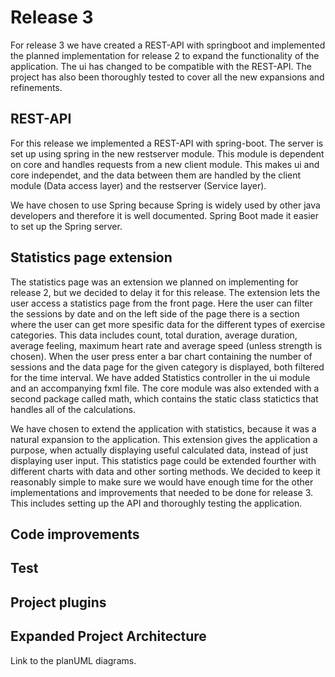 # Release 3
For release 3 we have created a REST-API with springboot and implemented the planned implementation for release 2 to expand the functionality of the application. The ui has changed to be compatible with the REST-API. The project has also been thoroughly tested to cover all the new expansions and refinements.

## REST-API
For this release we implemented a REST-API with spring-boot. The server is set up using spring in the new restserver module. This module is dependent on core and handles requests from a new client module. This makes ui and core independet, and the data between them are handled by the client module (Data access layer) and the restserver (Service layer).

We have chosen to use Spring because Spring is widely used by other java developers and therefore it is well documented. Spring Boot made it easier to set up the Spring server.  

## Statistics page extension
The statistics page was an extension we planned on implementing for release 2, but we decided to delay it for this release. The extension lets the user access a statistics page from the front page. Here the user can filter the sessions by date and on the left side of the page there is a section where the user can get more spesific data for the different types of exercise categories. This data includes count, total duration, average duration, average feeling, maximum heart rate and average speed (unless strength is chosen). When the user press enter a bar chart containing the number of sessions and the data page for the given category is displayed, both filtered for the time interval. We have added Statistics controller in the ui module and an accompanying fxml file. The core module was also extended with a second package called math, which contains the static class statictics that handles all of the calculations.

We have chosen to extend the application with statistics, because it was a natural expansion to the application. This extension gives the application a purpose, when actually displaying useful calculated data, instead of just displaying user input. This statistics page could be extended fourther with different charts with data and other sorting methods. We decided to keep it reasonably simple to make sure we would have enough time for the other implementations and improvements that needed to be done for release 3. This includes setting up the API and thoroughly testing the application.

## Code improvements

## Test

## Project plugins


## Expanded Project Architecture
Link to the planUML diagrams.

